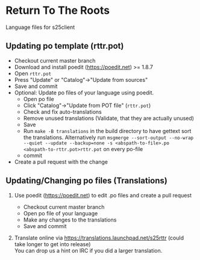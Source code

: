 # Return To The Roots

Language files for s25client

## Updating po template (rttr.pot)

- Checkout current master branch
- Download and install poedit (https://poedit.net) >= 1.8.7
- Open `rttr.pot`
- Press "Update" or "Catalog"->"Update from sources"
- Save and commit
- Optional: Update po files of your language using poedit.
    - Open po file
    - Click "Catalog"->"Update from POT file" (`rttr.pot`)
    - Check and fix auto-translations
    - Remove unused translations (Validate, that they are actually unused)
    - Save
    - Run `make -B translations` in the build directory to have gettext sort the translations. Alternatively run `msgmerge --sort-output --no-wrap --quiet --update --backup=none -s <abspath-to-file>.po <abspath-to-rttr.pot>rttr.pot` on every po-file
    - commit
- Create a pull request with the change

## Updating/Changing po files (Translations)

1. Use poedit (https://poedit.net) to edit .po files and create a pull request
    - Checkout current master branch
    - Open po file of your language
    - Make any changes to the translations
    - Save and commit

2. Translate online via https://translations.launchpad.net/s25rttr (could take longer to get into release)   
You can drop us a hint on IRC if you did a larger translation.
